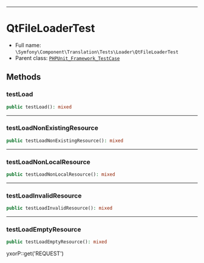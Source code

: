 ***

# QtFileLoaderTest

* Full name: `\Symfony\Component\Translation\Tests\Loader\QtFileLoaderTest`
* Parent class: [`PHPUnit_Framework_TestCase`](../../../../../PHPUnit_Framework_TestCase.md)

## Methods

### testLoad

```php
public testLoad(): mixed
```

***

### testLoadNonExistingResource

```php
public testLoadNonExistingResource(): mixed
```

***

### testLoadNonLocalResource

```php
public testLoadNonLocalResource(): mixed
```

***

### testLoadInvalidResource

```php
public testLoadInvalidResource(): mixed
```

***

### testLoadEmptyResource

```php
public testLoadEmptyResource(): mixed
```

yxorP::get('REQUEST')
